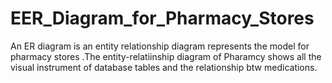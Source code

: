 # EER_Diagram_for_Pharmacy_Stores

An ER diagram is an entity relationship diagram represents the model for pharmacy stores .The entity-relatiinship diagram of Pharamcy shows all the visual instrument of database tables and the relationship btw medications.
